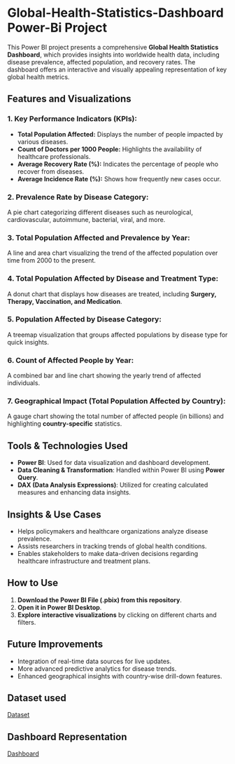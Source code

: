 # Global-Health-Statistics-Dashboard Power-Bi Project

This Power BI project presents a comprehensive **Global Health Statistics Dashboard**, which provides insights into worldwide health data, including disease prevalence, affected population, and recovery rates. The dashboard offers an interactive and visually appealing representation of key global health metrics.
## Features and Visualizations

### 1. Key Performance Indicators (KPIs):
- **Total Population Affected:** Displays the number of people impacted by various diseases.
- **Count of Doctors per 1000 People:** Highlights the availability of healthcare professionals.
- **Average Recovery Rate (%):** Indicates the percentage of people who recover from diseases.
- **Average Incidence Rate (%):** Shows how frequently new cases occur.

### 2. Prevalence Rate by Disease Category:
A pie chart categorizing different diseases such as neurological, cardiovascular, autoimmune, bacterial, viral, and more.

### 3. Total Population Affected and Prevalence by Year:
A line and area chart visualizing the trend of the affected population over time from 2000 to the present.

### 4. Total Population Affected by Disease and Treatment Type:
A donut chart that displays how diseases are treated, including **Surgery, Therapy, Vaccination, and Medication**.

### 5. Population Affected by Disease Category:
A treemap visualization that groups affected populations by disease type for quick insights.

### 6. Count of Affected People by Year:
A combined bar and line chart showing the yearly trend of affected individuals.

### 7. Geographical Impact (Total Population Affected by Country):
A gauge chart showing the total number of affected people (in billions) and highlighting **country-specific** statistics.

## Tools & Technologies Used
- **Power BI**: Used for data visualization and dashboard development.
- **Data Cleaning & Transformation**: Handled within Power BI using **Power Query**.
- **DAX (Data Analysis Expressions)**: Utilized for creating calculated measures and enhancing data insights.

## Insights & Use Cases
- Helps policymakers and healthcare organizations analyze disease prevalence.
- Assists researchers in tracking trends of global health conditions.
- Enables stakeholders to make data-driven decisions regarding healthcare infrastructure and treatment plans.

## How to Use
1. **Download the Power BI File (.pbix) from this repository**.
2. **Open it in Power BI Desktop**.
3. **Explore interactive visualizations** by clicking on different charts and filters.

## Future Improvements
- Integration of real-time data sources for live updates.
- More advanced predictive analytics for disease trends.
- Enhanced geographical insights with country-wise drill-down features.
## Dataset used 
[Dataset](https://github.com/Moazam-Alii/Global-Health-Statistics-Dashboard/blob/main/GLOBALHEALTH-SAMPLEDATA.xlsx)

## Dashboard Representation
[Dashboard](https://github.com/Moazam-Alii/Global-Health-Statistics-Dashboard/blob/main/dbpic.PNG)
